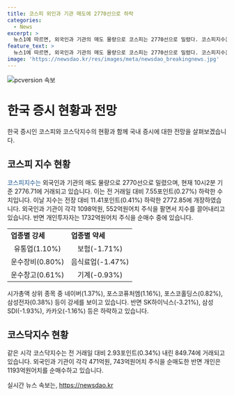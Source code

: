 ```yaml
---
title: 코스피 외인과 기관 매도에 2770선으로 하락
categories:
  - News
excerpt: >
  뉴스1에 따르면, 외국인과 기관의 매도 물량으로 코스피는 2770선으로 밀렸다. 코스피지수는 7.55포인트(0.27%) 하락한 2776.71에 거래되고 있으며, 외국인과 기관이 주식을 매도하고 있는 가운데 개인투자자는 순매수 중이다. 시가총액 상위 종목 가운데 네이버, 포스코퓨처엠, 포스코홀딩스, 삼성전자 등은 강세를 보이고, SK하이닉스, 삼성SDI, 카카오 등은 하락했다. 유통업, 운수장비, 운수창고 업종은 강세를 보이고 있으며, 반도체 차익실현과 환율 변동이 국내 증시에 영향을 줄 것으로 전망되고 있다. -150CharacterMarker
feature_text: >
  뉴스1에 따르면, 외국인과 기관의 매도 물량으로 코스피는 2770선으로 밀렸다. 코스피지수는 7.55포인트(0.27%) 하락한 2776.71에 거래되고 있으며, 외국인과 기관이 주식을 매도하고 있는 가운데 개인투자자는 순매수 중이다. 시가총액 상위 종목 가운데 네이버, 포스코퓨처엠, 포스코홀딩스, 삼성전자 등은 강세를 보이고, SK하이닉스, 삼성SDI, 카카오 등은 하락했다. 유통업, 운수장비, 운수창고 업종은 강세를 보이고 있으며, 반도체 차익실현과 환율 변동이 국내 증시에 영향을 줄 것으로 전망되고 있다. -150CharacterMarker
image: 'https://newsdao.kr/res/images/meta/newsdao_breakingnews.jpg'
---
```


<p><img src="https://newsdao.kr/res/images/meta/newsdao_breakingnews.jpg" alt="pcversion 속보" /></p>

<h1>한국 증시 현황과 전망</h1>

<p data-ke-size="size16">한국 증시인 코스피와 코스닥지수의 현황과 함께 국내 증시에 대한 전망을 살펴보겠습니다.</p>

<h2 data-ke-size="size26">코스피 지수 현황</h2>

<p><span style="color: #1a5490;">코스피지수는 </span>외국인과 기관의 매도 물량으로 2770선으로 밀렸으며, 현재 10시2분 기준 2776.71에 거래되고 있습니다. 이는 전 거래일 대비 7.55포인트(0.27%) 하락한 수치입니다. 이날 지수는 전장 대비 11.41포인트(0.41%) 하락한 2772.85에 개장하였습니다. 외국인과 기관이 각각 1098억원, 552억원어치 주식을 팔면서 지수를 끌어내리고 있습니다. 반면 개인투자자는 1732억원어치 주식을 순매수 중에 있습니다.</p>

<table>
  <tr>
    <td><b>업종별 강세</b></td>
    <td><b>업종별 약세</b></td>
  </tr>
  <tr>
    <td style="text-align: center; height: 17px;">유통업(1.10%)</td>
    <td style="text-align: center; height: 17px;">보험(-1.71%)</td>
  </tr>
  <tr>
    <td style="text-align: center; height: 17px;">운수장비(0.80%)</td>
    <td style="text-align: center; height: 17px;">음식료업(-1.47%)</td>
  </tr>
  <tr>
    <td style="text-align: center; height: 17px;">운수창고(0.61%)</td>
    <td style="text-align: center; height: 17px;">기계(-0.93%)</td>
  </tr>
</table>

<p>시가총액 상위 종목 중 네이버(1.37%), 포스코퓨처엠(1.16%), 포스코홀딩스(0.82%), 삼성전자(0.38%) 등이 강세를 보이고 있습니다. 반면 SK하이닉스(-3.21%), 삼성SDI(-1.93%), 카카오(-1.16%) 등은 하락하고 있습니다.</p>

<h2 data-ke-size="size26">코스닥지수 현황</h2>

<p>같은 시각 코스닥지수는 전 거래일 대비 2.93포인트(0.34%) 내린 849.74에 거래되고 있습니다. 외국인과 기관이 각각 471억원, 743억원어치 주식을 순매도한 반면 개인은 1193억원어치를 순매수하고 있습니다.</p>
실시간 뉴스 속보는, <a href="https://newsdao.kr" rel="dofollow">https://newsdao.kr</a>



